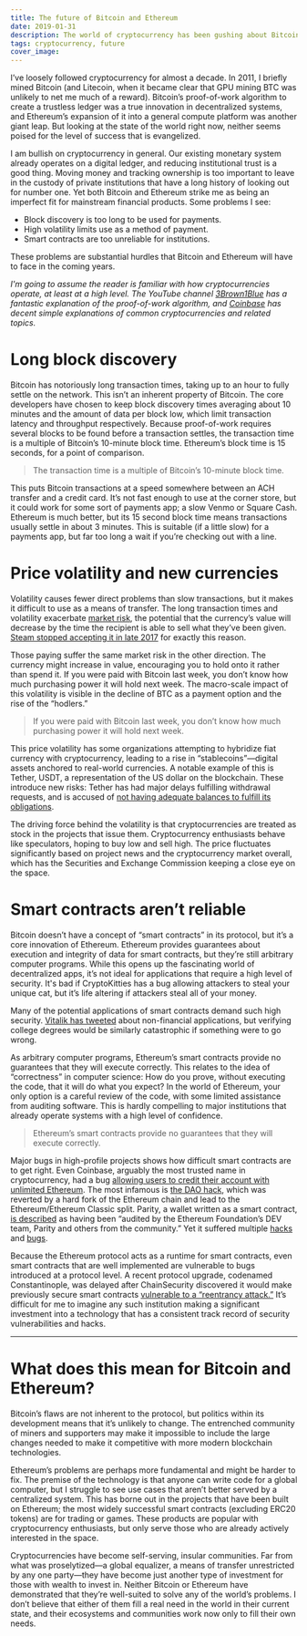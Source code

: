 ```yaml
---
title: The future of Bitcoin and Ethereum
date: 2019-01-31
description: The world of cryptocurrency has been gushing about Bitcoin and Ethereum for the past year or two, but what might the future hold for them?
tags: cryptocurrency, future
cover_image:
---
```


I’ve loosely followed cryptocurrency for almost a decade. In 2011, I
briefly mined Bitcoin (and Litecoin, when it became clear that GPU
mining BTC was unlikely to net me much of a reward). Bitcoin’s
proof-of-work algorithm to create a trustless ledger was a true
innovation in decentralized systems, and Ethereum’s expansion of it into
a general compute platform was another giant leap. But looking at the
state of the world right now, neither seems poised for the level of
success that is evangelized.

I am bullish on cryptocurrency in general. Our existing monetary system
already operates on a digital ledger, and reducing institutional trust
is a good thing. Moving money and tracking ownership is too important to
leave in the custody of private institutions that have a long history of
looking out for number one. Yet both Bitcoin and Ethereum strike me as
being an imperfect fit for mainstream financial products. Some problems
I see:

- Block discovery is too long to be used for payments.
- High volatility limits use as a method of payment.
- Smart contracts are too unreliable for institutions.

These problems are substantial hurdles that Bitcoin and Ethereum will
have to face in the coming years.

_I'm going to assume the reader is familiar with how cryptocurrencies
operate, at least at a high level. The YouTube channel
[3Brown1Blue](https://www.youtube.com/watch?v=bBC-nXj3Ng4) has a
fantastic explanation of the proof-of-work algorithm, and
[Coinbase](https://support.coinbase.com/customer/en/portal/topics/1070101-digital-currency/articles)
has decent simple explanations of common cryptocurrencies and related
topics._

# Long block discovery

Bitcoin has notoriously long transaction times, taking up to an hour to
fully settle on the network. This isn’t an inherent property of Bitcoin.
The core developers have chosen to keep block discovery times averaging
about 10 minutes and the amount of data per block low, which limit
transaction latency and throughput respectively. Because proof-of-work
requires several blocks to be found before a transaction settles, the
transaction time is a multiple of Bitcoin’s 10-minute block time.
Ethereum’s block time is 15 seconds, for a point of comparison.

> The transaction time is a multiple of Bitcoin’s 10-minute block time.

This puts Bitcoin transactions at a speed somewhere between an ACH
transfer and a credit card. It’s not fast enough to use at the corner
store, but it could work for some sort of payments app; a slow Venmo or
Square Cash. Ethereum is much better, but its 15 second block time means
transactions usually settle in about 3 minutes. This is suitable (if a
little slow) for a payments app, but far too long a wait if you’re
checking out with a line.

# Price volatility and new currencies

Volatility causes fewer direct problems than slow transactions, but it
makes it difficult to use as a means of transfer. The long transaction
times and volatility exacerbate
[market risk](https://www.investopedia.com/terms/m/marketrisk.asp), the
potential that the currency’s value will decrease by the time the
recipient is able to sell what they’ve been given.
[Steam stopped accepting it in late 2017](https://steamcommunity.com/games/593110/announcements/detail/1464096684955433613)
for exactly this reason.

Those paying suffer the same market risk in the other direction. The
currency might increase in value, encouraging you to hold onto it rather
than spend it. If you were paid with Bitcoin last week, you don’t know
how much purchasing power it will hold next week. The macro-scale impact
of this volatility is visible in the decline of BTC as a payment option
and the rise of the “hodlers.”

> If you were paid with Bitcoin last week, you don’t know how much
> purchasing power it will hold next week.

This price volatility has some organizations attempting to hybridize
fiat currency with cryptocurrency, leading to a rise in
“stablecoins”—digital assets anchored to real-world currencies. A
notable example of this is Tether, USDT, a representation of the US
dollar on the blockchain. These introduce new risks: Tether has had
major delays fulfilling withdrawal requests, and is accused of
[not having adequate balances to fulfill its obligations](https://medium.com/@bitfinexed/bitfinex-and-tether-is-unauditable-why-they-will-never-do-a-real-audit-3324e002b185).

The driving force behind the volatility is that cryptocurrencies are
treated as stock in the projects that issue them. Cryptocurrency
enthusiasts behave like speculators, hoping to buy low and sell high.
The price fluctuates significantly based on project news and the
cryptocurrency market overall, which has the Securities and Exchange
Commission keeping a close eye on the space.

# Smart contracts aren’t reliable

Bitcoin doesn’t have a concept of “smart contracts” in its protocol, but
it’s a core innovation of Ethereum. Ethereum provides guarantees about
execution and integrity of data for smart contracts, but they’re still
arbitrary computer programs. While this opens up the fascinating world
of decentralized apps, it’s not ideal for applications that require a
high level of security. It's bad if CryptoKitties has a bug allowing
attackers to steal your unique cat, but it’s life altering if attackers
steal all of your money.

Many of the potential applications of smart contracts demand such high
security.
[Vitalik has tweeted](https://twitter.com/vitalikbuterin/status/1072158957999771648?lang=en)
about non-financial applications, but verifying college degrees would be
similarly catastrophic if something were to go wrong.

As arbitrary computer programs, Ethereum’s smart contracts provide no
guarantees that they will execute correctly. This relates to the idea of
“correctness” in computer science: How do you prove, without executing
the code, that it will do what you expect? In the world of Ethereum,
your only option is a careful review of the code, with some limited
assistance from auditing software. This is hardly compelling to major
institutions that already operate systems with a high level of
confidence.

> Ethereum’s smart contracts provide no guarantees that they will
> execute correctly.

Major bugs in high-profile projects shows how difficult smart contracts
are to get right. Even Coinbase, arguably the most trusted name in
cryptocurrency, had a bug
[allowing users to credit their account with unlimited Ethereum](https://thenextweb.com/hardfork/2018/03/21/coinbase-smart-contract-bug-allowed-crediting/).
The most infamous is
[the DAO hack](https://medium.com/swlh/the-story-of-the-dao-its-history-and-consequences-71e6a8a551ee),
which was reverted by a hard fork of the Ethereum chain and lead to the
Ethereum/Ethereum Classic split. Parity, a wallet written as a smart
contract,
[is described](https://www.parity.io/the-multi-sig-hack-a-postmortem/#wasthewalletnotaudited)
as having been “audited by the Ethereum Foundation’s DEV team, Parity
and others from the community.” Yet it suffered multiple
[hacks](https://blog.zeppelin.solutions/on-the-parity-wallet-multisig-hack-405a8c12e8f7)
and [bugs](https://github.com/paritytech/parity-ethereum/issues/6995).

Because the Ethereum protocol acts as a runtime for smart contracts,
even smart contracts that are well implemented are vulnerable to bugs
introduced at a protocol level. A recent protocol upgrade, codenamed
Constantinople, was delayed after ChainSecurity discovered it would make
previously secure smart contracts
[vulnerable to a “reentrancy attack.”](https://blog.ethereum.org/2019/01/15/security-alert-ethereum-constantinople-postponement/)
It’s difficult for me to imagine any such institution making a
significant investment into a technology that has a consistent track
record of security vulnerabilities and hacks.

---

# What does this mean for Bitcoin and Ethereum?

Bitcoin’s flaws are not inherent to the protocol, but politics within
its development means that it’s unlikely to change. The entrenched
community of miners and supporters may make it impossible to include the
large changes needed to make it competitive with more modern blockchain
technologies.

Ethereum’s problems are perhaps more fundamental and might be harder to
fix. The premise of the technology is that anyone can write code for a
global computer, but I struggle to see use cases that aren’t better
served by a centralized system. This has borne out in the projects that
have been built on Ethereum; the most widely successful smart contracts
(excluding ERC20 tokens) are for trading or games. These products are
popular with cryptocurrency enthusiasts, but only serve those who are
already actively interested in the space.

Cryptocurrencies have become self-serving, insular communities. Far from
what was proselytized—a global equalizer, a means of transfer
unrestricted by any one party—they have become just another type of
investment for those with wealth to invest in. Neither Bitcoin or
Ethereum have demonstrated that they’re well-suited to solve any of the
world’s problems. I don’t believe that either of them fill a real need
in the world in their current state, and their ecosystems and
communities work now only to fill their own needs.
